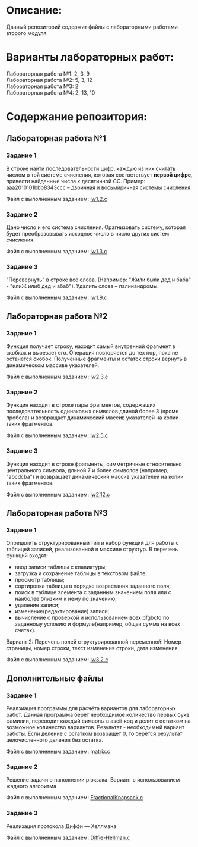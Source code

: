 # Описание:
Данный репозиторий содержит файлы с лабораторными работами второго модуля.

# Варианты лабораторных работ:
Лабораторная работа №1: 2, 3, 9  
Лабораторная работа №2: 5, 3, 12  
Лабораторная работа №3: 2  
Лабораторная работа №4: 2, 13, 10  

# Содержание репозитория:

## Лабораторная работа №1

### Задание 1

В строке найти последовательности цифр, каждую из них считать числом в той системе счисления, которая соответствует __первой цифре__, привести найденные числа к десятичной СС. Пример: aaa2010101bbb8343ccc – двоичная и восьмиричная системы счисления.

Файл с выполненным заданием: [lw1.2.c](https://github.com/VolkovYury/Eltex.module2/blob/90795e5582e41263f2b0d9aa4b2958ac8747e469/lw1.2.c)

### Задание 2

Дано число и его система счисления. Орагнизовать систему, которая будет преобразовывать исходное число в число других систем счисления.

Файл с выполненным заданием: [lw1.3.c](https://github.com/VolkovYury/Eltex.module2/blob/abeb348da3576d0d5ec0d73eee3a4033f34b12ea/lw1.3.c)

### Задание 3

"Перевернуть" в строке все слова. (Например: "Жили были дед и баба" - "илиЖ илиб дед и абаб"). Удалить слова – палинандромы.

Файл с выполненным заданием: [lw1.9.c](https://github.com/VolkovYury/Eltex.module2/blob/8897b4723ad5aa022938edf5e49be3c592d3aebf/lw1.9.c)

## Лабораторная работа №2

### Задание 1

Функция получает строку, находит самый внутренний фрагмент в скобках и вырезает его. Операция повторяется до тех пор, пока не останется скобок. Полученные фрагменты и остаток строки вернуть в динамическом массиве указателей.

Файл с выполненным заданием: [lw2.3.c](https://github.com/VolkovYury/Eltex.module2/blob/8897b4723ad5aa022938edf5e49be3c592d3aebf/lw2.3.c)

### Задание 2

Функция находит в строке пары фрагментов, содержащих последовательность одинаковых символов длиной более 3 (кроме пробела) и возвращает динамический массив указателей на копии таких фрагментов.

Файл с выполненным заданием: [lw2.5.c](https://github.com/VolkovYury/Eltex.module2/blob/8897b4723ad5aa022938edf5e49be3c592d3aebf/lw2.5.c)

### Задание 3

Функция находит в строке фрагменты, симметричные относительно центрального символа, длиной 7 и более символов (например, "abcdcba") и возвращает динамический массив указателей на копии таких фрагментов.

Файл с выполненным заданием: [lw2.12.c](https://github.com/VolkovYury/Eltex.module2/blob/8897b4723ad5aa022938edf5e49be3c592d3aebf/lw2.12.c)

## Лабораторная работа №3

### Задание 1

Определить структурированный тип и набор  функций для работы с таблицей записей, реализованной в массиве структур. В перечень функций входят:
- ввод записи таблицы с клавиатуры;
- загрузка и сохранение  таблицы в текстовом файле;
- просмотр таблицы;
- сортировка таблицы в порядке возрастания заданного поля;
- поиск в таблице элемента с заданным значением поля или с наиболее близким к нему по значению;
- удаление записи;
- изменение(редактирование) записи;
- вычисление с проверкой и использованием всех pfgbctq по заданному условию и формуле(например, общая сумма на всех счетах).

Вариант 2: Перечень полей структурированной переменной: Номер страницы, номер строки, текст изменения строки, дата изменения.

Файл с выполненным заданием: [lw3.2.c](https://github.com/VolkovYury/Eltex.module2/blob/8897b4723ad5aa022938edf5e49be3c592d3aebf/lw3.2.c)

## Дополнительные файлы

### Задание 1

Реалзиация программы для расчёта вариантов для лабораторных работ. Данная программа берёт необходимое количество первых букв фамилии, переводит каждый символы в ascii-код и делит с остатком на возможное количество вариантов. Результат - необходимый вариант работы. Если деление с остатком возвращет 0, то берётся результат целочисленного деления без остатка.

Файл с выполненным заданием: [matrix.c](https://github.com/VolkovYury/Eltex.module2/blob/8897b4723ad5aa022938edf5e49be3c592d3aebf/matrix.c)

### Задание 2

Решение задачи о наполнении рюкзака. Вариант с использованием жадного алгоритма

Файл с выполненным заданием: [FractionalKnapsack.c](https://github.com/VolkovYury/Eltex.module2/blob/8897b4723ad5aa022938edf5e49be3c592d3aebf/FractionalKnapsack.c)

### Задание 3

Реализация протокола Диффи — Хеллмана

Файл с выполненным заданием: [Diffie-Hellman.c](https://github.com/VolkovYury/Eltex.module2/blob/d0a4bb7bb1cb572619ecc8e1ff34e05fa8d2ec16/Diffie%E2%80%93Hellman.c)
